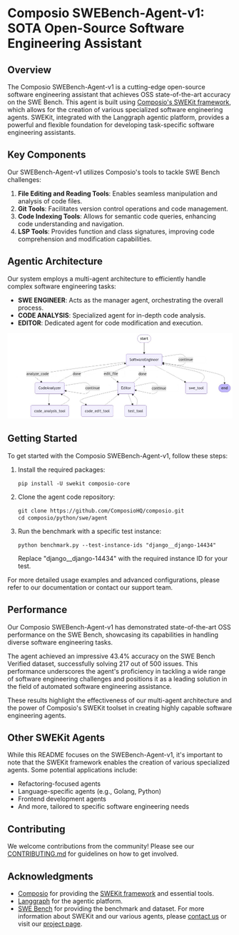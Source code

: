 # Composio SWEBench-Agent-v1: SOTA Open-Source Software Engineering Assistant

## Overview

The Composio SWEBench-Agent-v1 is a cutting-edge open-source software engineering assistant that achieves OSS state-of-the-art accuracy on the SWE Bench. This agent is built using [Composio's SWEKit framework](https://docs.composio.dev/swekit/introduction), which allows for the creation of various specialized software engineering agents. SWEKit, integrated with the Langgraph agentic platform, provides a powerful and flexible foundation for developing task-specific software engineering assistants.

## Key Components

Our SWEBench-Agent-v1 utilizes Composio's tools to tackle SWE Bench challenges:

1. **File Editing and Reading Tools**: Enables seamless manipulation and analysis of code files.
2. **Git Tools**: Facilitates version control operations and code management.
3. **Code Indexing Tools**: Allows for semantic code queries, enhancing code understanding and navigation.
4. **LSP Tools**: Provides function and class signatures, improving code comprehension and modification capabilities.

## Agentic Architecture

Our system employs a multi-agent architecture to efficiently handle complex software engineering tasks:

- **SWE ENGINEER**: Acts as the manager agent, orchestrating the overall process.
- **CODE ANALYSIS**: Specialized agent for in-depth code analysis.
- **EDITOR**: Dedicated agent for code modification and execution.

![Composio SWEBench-Agent-v1 Architecture](./architecture.png)

## Getting Started

To get started with the Composio SWEBench-Agent-v1, follow these steps:

1. Install the required packages:
   ```
   pip install -U swekit composio-core
   ```

2. Clone the agent code repository:
   ```
   git clone https://github.com/ComposioHQ/composio.git
   cd composio/python/swe/agent
   ```

3. Run the benchmark with a specific test instance:
   ```
   python benchmark.py --test-instance-ids "django__django-14434"
   ```
   Replace "django__django-14434" with the required instance ID for your test.

For more detailed usage examples and advanced configurations, please refer to our documentation or contact our support team.

## Performance

Our Composio SWEBench-Agent-v1 has demonstrated state-of-the-art OSS performance on the SWE Bench, showcasing its capabilities in handling diverse software engineering tasks.

The agent achieved an impressive 43.4% accuracy on the SWE Bench Verified dataset, successfully solving 217 out of 500 issues. This performance underscores the agent's proficiency in tackling a wide range of software engineering challenges and positions it as a leading solution in the field of automated software engineering assistance.

These results highlight the effectiveness of our multi-agent architecture and the power of Composio's SWEKit toolset in creating highly capable software engineering agents.

## Other SWEKit Agents

While this README focuses on the SWEBench-Agent-v1, it's important to note that the SWEKit framework enables the creation of various specialized agents. Some potential applications include:

- Refactoring-focused agents
- Language-specific agents (e.g., Golang, Python)
- Frontend development agents
- And more, tailored to specific software engineering needs

## Contributing

We welcome contributions from the community! Please see our [CONTRIBUTING.md](https://github.com/ComposioHQ/composio/blob/master/CONTRIBUTING.md) for guidelines on how to get involved.


## Acknowledgments

- [Composio](https://composio.dev) for providing the [SWEKit framework](https://docs.composio.dev/swekit/introduction) and essential tools.
- [Langgraph](https://github.com/langchain-ai/langgraph) for the agentic platform.
- [SWE Bench](https://github.com/ComposioHQ/swe-bench) for providing the benchmark and dataset.
For more information about SWEKit and our various agents, please [contact us](https://composio.dev) or visit our [project page](https://github.com/ComposioHQ/swe-agent).
